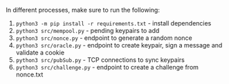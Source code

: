 In different processes, make sure to run the following:

1. `python3 -m pip install -r requirements.txt` - install dependencies
2. `python3 src/mempool.py` - pending keypairs to add
3. `python3 src/nonce.py` - endpoint to generate a random nonce
4. `python3 src/oracle.py` - endpoint to create keypair, sign a message and validate a cookie
5. `python3 src/pubSub.py` - TCP connections to sync keypairs
6. `python3 src/challenge.py` - endpoint to create a challenge from nonce.txt